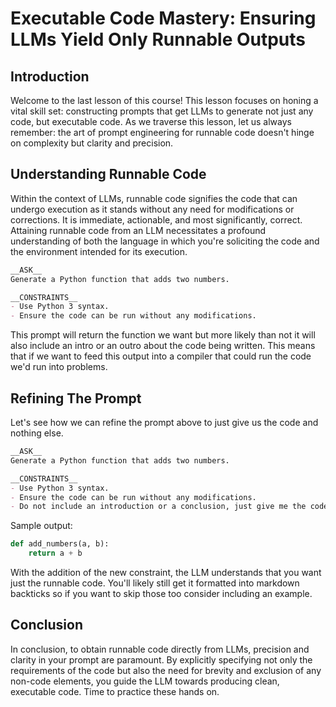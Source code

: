 # Executable Code Mastery: Ensuring LLMs Yield Only Runnable Outputs

## Introduction
Welcome to the last lesson of this course! This lesson focuses on honing a vital skill set: constructing prompts that get LLMs to generate not just any code, but executable code. As we traverse this lesson, let us always remember: the art of prompt engineering for runnable code doesn't hinge on complexity but clarity and precision.

## Understanding Runnable Code
Within the context of LLMs, runnable code signifies the code that can undergo execution as it stands without any need for modifications or corrections. It is immediate, actionable, and most significantly, correct. Attaining runnable code from an LLM necessitates a profound understanding of both the language in which you're soliciting the code and the environment intended for its execution.

```Markdown
__ASK__
Generate a Python function that adds two numbers.

__CONSTRAINTS__
- Use Python 3 syntax.
- Ensure the code can be run without any modifications.
```

This prompt will return the function we want but more likely than not it will also include an intro or an outro about the code being written. This means that if we want to feed this output into a compiler that could run the code we'd run into problems.

## Refining The Prompt
Let's see how we can refine the prompt above to just give us the code and nothing else.

```Markdown
__ASK__
Generate a Python function that adds two numbers.

__CONSTRAINTS__
- Use Python 3 syntax.
- Ensure the code can be run without any modifications.
- Do not include an introduction or a conclusion, just give me the code.
```

Sample output:

```Python
def add_numbers(a, b):
    return a + b
```

With the addition of the new constraint, the LLM understands that you want just the runnable code. You'll likely still get it formatted into markdown backticks so if you want to skip those too consider including an example.

## Conclusion
In conclusion, to obtain runnable code directly from LLMs, precision and clarity in your prompt are paramount. By explicitly specifying not only the requirements of the code but also the need for brevity and exclusion of any non-code elements, you guide the LLM towards producing clean, executable code. Time to practice these hands on.
